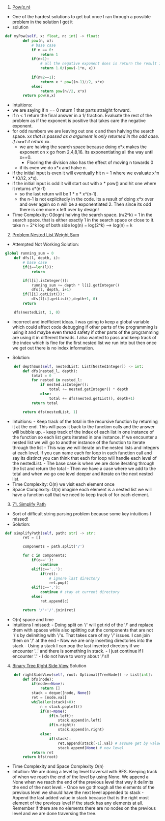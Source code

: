1. [Pow(x,n)](https://leetcode.com/problems/powx-n/description/?envType=company&envId=facebook&favoriteSlug=facebook-thirty-days)
- One of the hardest solutions to get but once I ran through a possible problem in the solution I got it
- solution
```python
def myPow(self, x: float, n: int) -> float:
        def pow(n, x):
            # base case
            if n == 0:
                return 1
            if(n<1):
                # all the negative exponent does is return the result in fractional form
                return 1.0/(pow(-1*n, x))
            
            if(n%2==1):
                return x * pow((n-1)//2, x*x)
            else:
                return pow(n//2, x*x)
        return pow(n,x)
```
- Intuitions:
- we are saying if n == 0 return 1 that parts straight forward.
- if n < 1 return the final answer in a 1/ fraction. Evaluate the rest of the problem as if the exponent is positive that takes care the negative exponent.
- for odd numbers we are leaving out one x and then halving the search space. x*x that is passed as a argument is only returned in the odd case. if n==1 it return x*x.
    - we are halving the search space because doing x*x makes the exponent on x go from 2,4,8,16. Its exponentiating all the way until x==0.
       - Flooring the division also has the effect of moving n towards 0
    - if its even we do x*x and halve n.
- if the initial input is even it will eventually hit n = 1 where we evaluate x^n * (0//2, x*x).
- if the initial input is odd it will start out with x * pow() and hit one where it returns x*(n-1)
    - so the last return will be 1 * x * x^(n-1).
    - the n-1 is not explicitedly in the code. Its a result of doing x*x over and over again so n will be a exponentiated 2. Then since its odd there is one more x left over by design!
- Time Complexity: O(logn) halving the search space. (n/2^k) = 1 in the search space. that is either exactly 1 in the search space or close to it. take n = 2^k log of both side log(n) = log(2^k) --> log(n) = k

2. [Problem Nested List Weight Sum](https://leetcode.com/problems/nested-list-weight-sum/?envType=company&envId=facebook&favoriteSlug=facebook-thirty-days)
- Attempted Not Working Solution:
```python
global running_sum = 0
    def dfs(l, depth, i):
        # base case
        if(i==len(l)):
            return

        if(l[i].isInteger()):
            running_sum += depth * l[i].getInteger()
            dfs(l, depth, i+1)
        if(l[i].getList()):
            dfs(l[i].getList(),depth+1, 0)
        return

    dfs(nestedList, 1, 0)
```
- Incorrect and inefficient ideas. I was going to keep a global variable which could affect code debugging if other parts of the programming is using it and maybe even thread safety if other parts of the programming are using it in different threads. I also wanted to pass and keep track of the index which is fine for the first nested list we run into but then once we get out there is no index information.
  
- Solution:
```python
    def depthSum(self, nestedList: List[NestedInteger]) -> int:
        def dfs(nested_l, depth):
            total = 0
            for nested in nested_l:
                if nested.isInteger():
                    total += nested.getInteger() * depth
                else:
                    total += dfs(nested.getList(), depth+1)
            return total

        return dfs(nestedList, 1)
```
- Intuitions:
        - Keep track of the total in the recursive function by returning it at the end. This will pass it back to the function calls and the answer will bubble up.
        - keep track of the index of each list in one instance of the function so each list gets iterated in one instance. If we encounter a nested list we will go to another instance of the function to iterate through the list
        - This way we will iterate on the nested lists and integers at each level. If you can name each for loop in each function call and say its distinct you can think that each for loop will handle each level of the nestedList.
        - The base case is when we are done iterating through the list and return the total
        - Then we have a case where we add to the total and when we go one level deeper and iterate on the next nested list.
- Time Complexity: O(n) we visit each element once
- Space Complexity: O(n) imagine each element is a nested list we will have a function call that we need to keep track of for each element.
3. [71. Simplify Path](https://leetcode.com/problems/simplify-path/description/?envType=company&envId=facebook&favoriteSlug=facebook-thirty-days)
  - Sort of difficult string parsing problem because some key intuitions I missed!
  - Solution:
```python
def simplifyPath(self, path: str) -> str:
        ret = []

        components = path.split('/')

        for c in components:
            if(c==''):
                continue
            elif(c=='..'):
                if(ret):
                    # ignore last directory
                    ret.pop()
            elif(c=='.'):
                continue # stay at current directory
            else:
                ret.append(c)

        return '/'+'/'.join(ret)
```
- O(n) space and time
- Intuitions I missed:
          - Doing split on '/' will get rid of the '/' and replace them with spaces while also splitting out the components that are not '/'s by delimiting with '/'s. That takes care of my '/' issues. I can join them on '/' at the end
          - Now we are only inserting directories into the stack
          - Using a stack I can pop the last inserted directory if we encounter '..' and there is something in stack.
          - I just continue if I encounter '.'
          - I do not have to worry about '/'s!!

4. [Binary Tree Right Side View](https://leetcode.com/problems/binary-tree-right-side-view/?envType=company&envId=facebook&favoriteSlug=facebook-thirty-days)
Solution
```python
    def rightSideView(self, root: Optional[TreeNode]) -> List[int]:
        def bfs(node):
            if(node==None):
                return []
            stack = deque([node, None])
            ret = [node.val]
            while(len(stack)>0):
                n = stack.popleft()
                if(n!=None):
                    if(n.left):
                        stack.append(n.left)
                    if(n.right):
                        stack.append(n.right)
                else:
                    if(stack):
                        ret.append(stack[-1].val) # assume get by value and not reference
                        stack.append(None) # new level
            return ret
        return bfs(root)
```
- Time Complexity and Space Complexity O(n)
- Intuition: We are doing a level by level traversal with BFS. Keeping track of when we reach the end of the level by using None. We append a None when we reach the end of the previous level that way it delimits the end of the next level.
          - Once we go through all the elements of the previous level we should have the next level appended to stack
          - Append the last added value in stack because that is the right most element of the previous level if the stack has any elements at all. Remember if there are no elements there are no nodes on the previous level and we are done traversing the tree.
